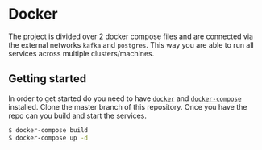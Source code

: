 # Docker

The project is divided over 2 docker compose files and are connected via the external networks `kafka` and `postgres`.
This way you are able to run all services across multiple clusters/machines.

## Getting started

In order to get started do you need to have [`docker`](https://docs.docker.com/install/) and [`docker-compose`](https://docs.docker.com/compose/install/) installed.
Clone the master branch of this repository. Once you have the repo can you build and start the services.

```bash
$ docker-compose build
$ docker-compose up -d
```
